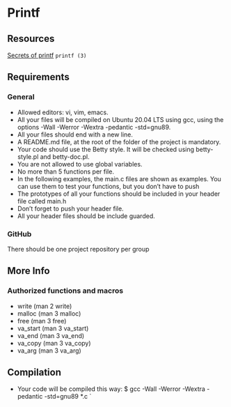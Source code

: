 # Printf
## Resources
[Secrets of printf](https://alx-intranet.hbtn.io/rltoken/7Vw7aUWgwC7JYUrqI4bh4Q)
`printf (3) `
## Requirements
### General
- Allowed editors: vi, vim, emacs.
- All your files will be compiled on Ubuntu 20.04 LTS using gcc, using the options -Wall -Werror -Wextra -pedantic -std=gnu89.
- All your files should end with a new line.
- A README.md file, at the root of the folder of the project is mandatory.
- Your code should use the Betty style. It will be checked using betty-style.pl and betty-doc.pl.
- You are not allowed to use global variables.
- No more than 5 functions per file.
- In the following examples, the main.c files are shown as examples. You can use them to test your functions, but you don’t have to push 
- The prototypes of all your functions should be included in your header file called main.h
- Don’t forget to push your header file.
- All your header files should be include guarded.
### GitHub
There should be one project repository per group
## More Info
### Authorized functions and macros
- write (man 2 write)
- malloc (man 3 malloc)
- free (man 3 free)
- va_start (man 3 va_start)
- va_end (man 3 va_end)
- va_copy (man 3 va_copy)
- va_arg (man 3 va_arg)
## Compilation
- Your code will be compiled this way:
$ gcc -Wall -Werror -Wextra -pedantic -std=gnu89 *.c `
